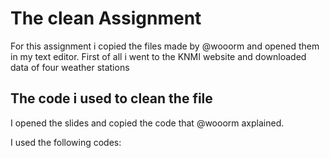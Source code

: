 # The clean Assignment

For this assignment i copied the files made by @wooorm and opened them in my text editor. First of all i went to the KNMI website and downloaded data of four weather stations

## The code i used to clean the file

I opened the slides and copied the code that @wooorm axplained. 

I used the following codes:


